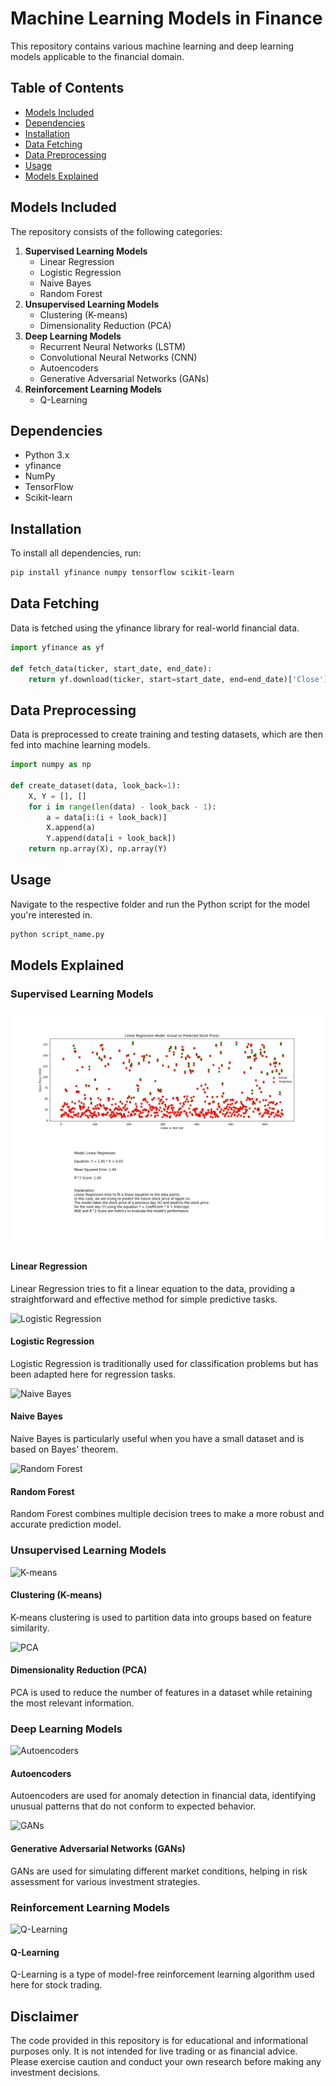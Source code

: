 # Machine Learning Models in Finance

This repository contains various machine learning and deep learning models applicable to the financial domain.

## Table of Contents

- [Models Included](#models-included)
- [Dependencies](#dependencies)
- [Installation](#installation)
- [Data Fetching](#data-fetching)
- [Data Preprocessing](#data-preprocessing)
- [Usage](#usage)
- [Models Explained](#models-explained)

## Models Included

The repository consists of the following categories:

1. **Supervised Learning Models**
    - Linear Regression
    - Logistic Regression
    - Naive Bayes
    - Random Forest
2. **Unsupervised Learning Models**
    - Clustering (K-means)
    - Dimensionality Reduction (PCA)
3. **Deep Learning Models**
    - Recurrent Neural Networks (LSTM)
    - Convolutional Neural Networks (CNN)
    - Autoencoders
    - Generative Adversarial Networks (GANs)
4. **Reinforcement Learning Models**
    - Q-Learning

## Dependencies

- Python 3.x
- yfinance
- NumPy
- TensorFlow
- Scikit-learn

## Installation

To install all dependencies, run:

```bash
pip install yfinance numpy tensorflow scikit-learn
```

## Data Fetching
Data is fetched using the yfinance library for real-world financial data.

```python
import yfinance as yf

def fetch_data(ticker, start_date, end_date):
    return yf.download(ticker, start=start_date, end=end_date)['Close'].values
```

## Data Preprocessing

Data is preprocessed to create training and testing datasets, which are then fed into machine learning models.

```python
import numpy as np

def create_dataset(data, look_back=1):
    X, Y = [], []
    for i in range(len(data) - look_back - 1):
        a = data[i:(i + look_back)]
        X.append(a)
        Y.append(data[i + look_back])
    return np.array(X), np.array(Y)
```

## Usage

Navigate to the respective folder and run the Python script for the model you're interested in.

```bash
python script_name.py
```

## Models Explained

### Supervised Learning Models

![Linear Regression](./1.%20supervised_learning_models/linear_regression_summary_with_explanation.png)
#### Linear Regression
Linear Regression tries to fit a linear equation to the data, providing a straightforward and effective method for simple predictive tasks.

![Logistic Regression](./1.supervised_learning_models/logistic_regression_summary_with_explanation.png)
#### Logistic Regression
Logistic Regression is traditionally used for classification problems but has been adapted here for regression tasks.

![Naive Bayes](./1.supervised_learning_models/naive_bayes_summary_with_explanation.png)
#### Naive Bayes
Naive Bayes is particularly useful when you have a small dataset and is based on Bayes' theorem.

![Random Forest](./1.supervised_learning_models/random_forest_summary_with_explanation.png)
#### Random Forest
Random Forest combines multiple decision trees to make a more robust and accurate prediction model.

### Unsupervised Learning Models

![K-means](./2.unsupervised_learning_models/kmeans_financial_data_with_explanation.png)
#### Clustering (K-means)
K-means clustering is used to partition data into groups based on feature similarity.

![PCA](./2.unsupervised_learning_models/PCA_financial_data_with_full_explanation.png)
#### Dimensionality Reduction (PCA)
PCA is used to reduce the number of features in a dataset while retaining the most relevant information.

### Deep Learning Models

![Autoencoders](./3.deep_learning_models/Anomaly_Detection_Using_Autoencoder.png)
#### Autoencoders
Autoencoders are used for anomaly detection in financial data, identifying unusual patterns that do not conform to expected behavior.

![GANs](./3.deep_learning_models/GAN_Financial_Simulation.png)
#### Generative Adversarial Networks (GANs)
GANs are used for simulating different market conditions, helping in risk assessment for various investment strategies.

### Reinforcement Learning Models

![Q-Learning](./4.reinforcement_learning_models/Q_Learning_Stock_Trading_YFinance.png)
#### Q-Learning
Q-Learning is a type of model-free reinforcement learning algorithm used here for stock trading.

## Disclaimer

The code provided in this repository is for educational and informational purposes only. It is not intended for live trading or as financial advice. Please exercise caution and conduct your own research before making any investment decisions.
